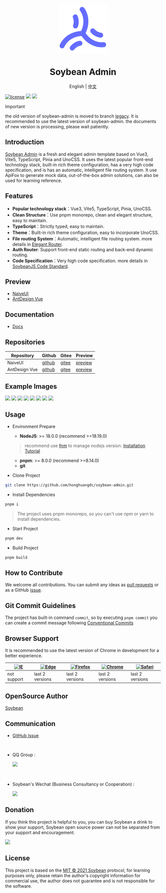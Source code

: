 <div align="center">
	<img src="./public/favicon.svg" width="160" />
	<h1>Soybean Admin</h1>
  <span>English | <a href="./README.zh_CN.md">中文</a></span>
</div>

[![license](https://img.shields.io/badge/license-MIT-green.svg)](./LICENSE) ![](https://img.shields.io/github/stars/honghuangdc/soybean-admin) ![](https://img.shields.io/github/forks/honghuangdc/soybean-admin)

>[!IMPORTANT]
> the old version of soybean-admin is moved to branch [legacy](https://github.com/honghuangdc/soybean-admin/tree/legacy). It is recommended to use the latest version of soybean-admin.
> the documents of new version is processing, please wait patiently.

## Introduction

[Soybean Admin](https://github.com/soybeanjs/soybean-admin) is a fresh and elegant admin template based on Vue3, Vite5, TypeScript, Pinia and UnoCSS. It uses the latest popular front-end technology stack, built-in rich theme configuration, has a very high code specification, and is has an automatic, intelligent file routing system. It use ApiFox to generate mock data, out-of-the-box admin solutions, can also be used for learning reference.

## Features

- **Popular technology stack**：Vue3, Vite5, TypeScript, Pinia, UnoCSS.
- **Clean Structure**：Use pnpm monorepo, clean and elegant structure, easy to maintain.
- **TypeScript**：Strictly typed, easy to maintain.
- **Theme**：Built-in rich theme configuration, easy to incorporate UnoCSS.
- **File routing System**：Automatic, intelligent file routing system. more details in [Elegant Router](https://github.com/soybeanjs/elegant-router).
- **Auth Router**: Support front-end static routing and back-end dynamic routing.
- **Code Specification**：Very high code specification. more details in [SoybeanJS Code Standard]().

## Preview

- [NaiveUI](https://admin.soybeanjs.cn)
- [AntDesign Vue](https://antd.soybeanjs.cn)

## Documentation

- [Docs](https://docs.soybeanjs.cn)

## Repositories

| Repository | Github | Gitee | Preview |
| --- | --- | --- | --- |
| NaiveUI | [github](https://github.com/honghuangdc/soybean-admin) | [gitee](https://gitee.com/honghuangdc/soybean-admin) | [preview](https://admin.soybeanjs.cn) |
| AntDesign Vue | [github](https://github.com/soybeanjs/soybean-admin-antd) | [gitee](https://gitee.com/honghuangdc/soybean-admin-antd) | [preview](https://antd.soybeanjs.cn) |

## Example Images

![](https://soybeanjs-1300612522.cos.ap-guangzhou.myqcloud.com/uPic/soybean-admin01.png)
![](https://soybeanjs-1300612522.cos.ap-guangzhou.myqcloud.com/uPic/soybean-admin02.png)
![](https://soybeanjs-1300612522.cos.ap-guangzhou.myqcloud.com/uPic/soybean-admin03.png)
![](https://soybeanjs-1300612522.cos.ap-guangzhou.myqcloud.com/uPic/soybean-admin04.png)
![](https://soybeanjs-1300612522.cos.ap-guangzhou.myqcloud.com/uPic/soybean-admin05.png)
![](https://soybeanjs-1300612522.cos.ap-guangzhou.myqcloud.com/uPic/soybean-admin06.png)
![](https://soybeanjs-1300612522.cos.ap-guangzhou.myqcloud.com/uPic/soybean-admin07.png)
![](https://soybeanjs-1300612522.cos.ap-guangzhou.myqcloud.com/uPic/soybean-admin08.png)


## Usage

- Environment Prepare

  - **NodeJS**: >= 18.0.0 (recommend >=18.19.0)
  > recommend use [fnm](https://github.com/Schniz/fnm) to manage nodejs version. [Installation Tutorial](https://juejin.cn/post/7113462239734022158)
  - **pnpm**: >= 8.0.0 (recommend >=8.14.0)
  - **git**

- Clone Project

```bash
git clone https://github.com/honghuangdc/soybean-admin.git
```

- Install Dependencies

```bash
pnpm i
```
> The project uses pnpm monorepo, so you can't use npm or yarn to install dependencies.

- Start Project

```bash
pnpm dev
```

- Build Project

```bash
pnpm build
```

## How to Contribute

We welcome all contributions. You can submit any ideas as [pull requests](https://github.com/honghuangdc/soybean-admin/pulls) or as a GitHub [issue](https://github.com/honghuangdc/soybean-admin/issues/new).

## Git Commit Guidelines

The project has built-in command `commit`, so by executing `pnpm commit` you can create a commit message following [Conventional Commits](conventionalcommits)

## Browser Support

It is recommended to use the latest version of Chrome in development for a better experience.

| [<img src="https://raw.githubusercontent.com/alrra/browser-logos/master/src/archive/internet-explorer_9-11/internet-explorer_9-11_48x48.png" alt="IE" width="24px" height="24px"  />](http://godban.github.io/browsers-support-badges/) | [<img src="https://raw.githubusercontent.com/alrra/browser-logos/master/src/edge/edge_48x48.png" alt=" Edge" width="24px" height="24px" />](http://godban.github.io/browsers-support-badges/) | [<img src="https://raw.githubusercontent.com/alrra/browser-logos/master/src/firefox/firefox_48x48.png" alt="Firefox" width="24px" height="24px" />](http://godban.github.io/browsers-support-badges/) | [<img src="https://raw.githubusercontent.com/alrra/browser-logos/master/src/chrome/chrome_48x48.png" alt="Chrome" width="24px" height="24px" />](http://godban.github.io/browsers-support-badges/) | [<img src="https://raw.githubusercontent.com/alrra/browser-logos/master/src/safari/safari_48x48.png" alt="Safari" width="24px" height="24px" />](http://godban.github.io/browsers-support-badges/) |
| --- | --- | --- | --- | --- |
| not support | last 2 versions | last 2 versions | last 2 versions | last 2 versions |

## OpenSource Author

[Soybean](https://github.com/honghuangdc)

## Communication

- [GitHub Issue](https://github.com/honghuangdc/soybean-admin/issues)
<br />

- QQ Group :

  <img src="https://soybeanjs-1300612522.cos.ap-guangzhou.myqcloud.com/uPic/qq.jpeg" style="width:200px" />
<br />

- Soybean's Wechat (Business Consultancy or Cooperation) :

  <img src="https://soybeanjs-1300612522.cos.ap-guangzhou.myqcloud.com/uPic/wechat.jpeg" style="width:200px" />

## Donation

If you think this project is helpful to you, you can buy Soybean a drink to show your support, Soybean open source power can not be separated from your support and encouragement.

![](https://soybeanjs-1300612522.cos.ap-guangzhou.myqcloud.com/uPic/donation.png)

## License

This project is based on the [MIT © 2021 Soybean](./LICENSE) protocol, for learning purposes only, please retain the author's copyright information for commercial use, the author does not guarantee and is not responsible for the software.
